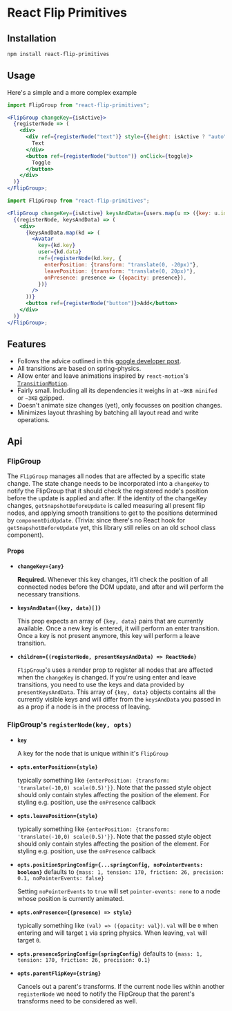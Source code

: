 # React Flip Primitives

## Installation

```bash
npm install react-flip-primitives
```

## Usage

Here's a simple and a more complex example

```jsx
import FlipGroup from "react-flip-primitives";

<FlipGroup changeKey={isActive}>
  {registerNode => (
    <div>
      <div ref={registerNode("text")} style={{height: isActive ? "auto" : 0}}>
        Text
      </div>
      <button ref={registerNode("button")} onClick={toggle}>
        Toggle
      </button>
    </div>
  )}
</FlipGroup>;
```

```jsx
import FlipGroup from "react-flip-primitives";

<FlipGroup changeKey={isActive} keysAndData={users.map(u => ({key: u.id, data: u}))}>
  {(registerNode, keysAndData) => (
    <div>
      {keysAndData.map(kd => (
        <Avatar
          key={kd.key}
          user={kd.data}
          ref={registerNode(kd.key, {
            enterPosition: {transform: "translate(0, -20px)"},
            leavePosition: {transform: "translate(0, 20px)"},
            onPresence: presence => ({opacity: presence}),
          })}
        />
      ))}
      <button ref={registerNode("button")}>Add</button>
    </div>
  )}
</FlipGroup>;
```

## Features

- Follows the advice outlined in this [google developer post](https://developers.google.com/web/updates/2017/03/performant-expand-and-collapse).
- All transitions are based on spring-physics.
- Allow enter and leave animations inspired by `react-motion`'s [`TransitionMotion`](https://github.com/chenglou/react-motion#transitionmotion-).
- Fairly small. Including all its dependencies it weighs in at `~9KB minifed` or `~3KB` gzipped.
- Doesn't animate size changes (yet), only focusses on position changes.
- Minimizes layout thrashing by batching all layout read and write operations.

## Api

### FlipGroup

The `FlipGroup` manages all nodes that are affected by a specific state change. The state change needs to be incorporated into a `changeKey` to notify the FlipGroup that it should check the registered node's position before the update is applied and after. If the identity of the changeKey changes, `getSnapshotBeforeUpdate` is called measuring all present flip nodes, and applying smooth transitions to get to the positions determined by `componentDidUpdate`. (Trivia: since there's no React hook for `getSnapshotBeforeUpdate` yet, this library still relies on an old school class component).

#### Props

- **`changeKey={any}`**

  **Required.** Whenever this key changes, it'll check the position of all connected nodes before the DOM update, and after and will perform the necessary transitions.

- **`keysAndData={{key, data}[]}`**

  This prop expects an array of `{key, data}` pairs that are currently available. Once a new key is entered, it will perform an enter transition. Once a key is not present anymore, this key will perform a leave transition.

- **`children={(registerNode, presentKeysAndData) => ReactNode}`**

  `FlipGroup`'s uses a render prop to register all nodes that are affected when the `changeKey` is changed.
  If you're using enter and leave transitions, you need to use the keys and data provided by `presentKeysAndData`. This array of `{key, data}` objects contains all the currently visible keys and will differ from the `keysAndData` you passed in as a prop if a node is in the process of leaving.

### FlipGroup's `registerNode(key, opts)`

- **`key`**

  A key for the node that is unique within it's `FlipGroup`

- **`opts.enterPosition={style}`**

  typically something like `{enterPosition: {transform: 'translate(-10,0) scale(0.5)'}}`. Note that the passed style object should only contain styles affecting the position of the element. For styling e.g. position, use the `onPresence` callback

- **`opts.leavePosition={style}`**

  typically something like `{enterPosition: {transform: 'translate(-10,0) scale(0.5)'}}`. Note that the passed style object should only contain styles affecting the position of the element. For styling e.g. position, use the `onPresence` callback

- **`opts.positionSpringConfig={...springConfig, noPointerEvents: boolean}`**
  defaults to `{mass: 1, tension: 170, friction: 26, precision: 0.1, noPointerEvents: false}`

  Setting `noPointerEvents` to `true` will set `pointer-events: none` to a node whose position is currently animated.

* **`opts.onPresence={(presence) => style}`**

  typically something like `(val) => ({opacity: val})`. `val` will be `0` when entering and will target `1` via spring physics. When leaving, `val` will target `0`.

* **`opts.presenceSpringConfig={springConfig}`**
  defaults to `{mass: 1, tension: 170, friction: 26, precision: 0.1}`

* **`opts.parentFlipKey={string}`**

  Cancels out a parent's transforms. If the current node lies within another `registerNode` we need to notify the FlipGroup that the parent's transforms need to be considered as well.
